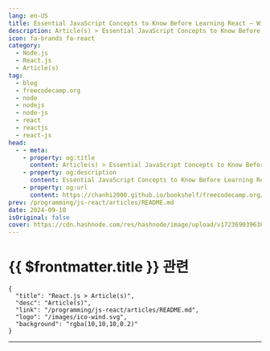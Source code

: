 ```yaml
---
lang: en-US
title: Essential JavaScript Concepts to Know Before Learning React – With Code Examples
description: Article(s) > Essential JavaScript Concepts to Know Before Learning React – With Code Examples
icon: fa-brands fa-react
category: 
  - Node.js
  - React.js
  - Article(s)
tag: 
  - blog
  - freecodecamp.org
  - node
  - nodejs
  - node-js
  - react
  - reactjs
  - react-js
head:
  - - meta:
    - property: og:title
      content: Article(s) > Essential JavaScript Concepts to Know Before Learning React – With Code Examples
    - property: og:description
      content: Essential JavaScript Concepts to Know Before Learning React – With Code Examples
    - property: og:url
      content: https://chanhi2000.github.io/bookshelf/freecodecamp.org/essential-javascript-concepts-before-react.html
prev: /programming/js-react/articles/README.md
date: 2024-09-10
isOriginal: false
cover: https://cdn.hashnode.com/res/hashnode/image/upload/v1723690396380/c9b8a333-4cbe-42c4-bfab-da39f34d3fd4.png
---
```


# {{ $frontmatter.title }} 관련

```component VPCard
{
  "title": "React.js > Article(s)",
  "desc": "Article(s)",
  "link": "/programming/js-react/articles/README.md",
  "logo": "/images/ico-wind.svg",
  "background": "rgba(10,10,10,0.2)"
}
```

---

<SiteInfo
  name="Essential JavaScript Concepts to Know Before Learning React – With Code Examples"
  desc="You may have seen the shiny technologies like React, Vue, and Angular that promise to revolutionize your front-end development. It's tempting to dive headfirst into these frameworks, eager to build stunning user interfaces. But hold on! Before you em..."
  url="https://freecodecamp.org/news/essential-javascript-concepts-before-react/"
  logo="https://cdn.freecodecamp.org/universal/favicons/favicon.ico"
  preview="https://cdn.hashnode.com/res/hashnode/image/upload/v1723690396380/c9b8a333-4cbe-42c4-bfab-da39f34d3fd4.png"/>

<!-- TODO: 작성 -->

<!-- 
You may have seen the shiny technologies like React, Vue, and Angular that promise to revolutionize your front-end development. It's tempting to dive headfirst into these frameworks, eager to build stunning user interfaces. But hold on! Before you embark on this exciting journey, consider this:

A strong foundation in JavaScript is the cornerstone of any successful front-end project.

In this article, I aim to provide you with the fundamental JavaScript knowledge required to succeed in React and other front-end frameworks. By the end of this piece, you will better understand key JavaScript concepts—such as destructuring, short-circuiting, and fetching data, among others—and how to use them effectively.

Are you ready to improve your JavaScript skills? Let's dive right in 😉

---

## -table-of-contents">Table of Contents

- <a class="post-section-overview" href="#heading-how-to-use-template-literals">How to Use Template Literals</a>
<li><a class="post-section-overview" href="#heading-how-to-destructure-objects-and-arrays">How to Destructure Objects and Arrays</a>
<li><a class="post-section-overview" href="#heading-ternaries-instead-of-ifelse-statements">Ternaries Instead of if/else Statements</a>
<li><a class="post-section-overview" href="#heading-how-to-use-arrow-functions">How to Use Arrow Functions</a>
<li><a class="post-section-overview" href="#heading-short-circuiting-with-and-or-nullish">Short-Circuiting with && , ||, and ??</a>
<li><a class="post-section-overview" href="#heading-how-to-use-array-methods">How to Use Array Methods</a>
<li><a class="post-section-overview" href="#heading-how-to-fetch-data">How to Fetch Data</a>
<li><a class="post-section-overview" href="#heading-you-can-start-react-now">You Can Start React Now</a>

---

## -how-to-use-template-literals">How to Use Template Literals

Ever felt like string construction in JavaScript was a bit of a chore? Imagine putting together a birthday message and constantly adding quotes and plus(+) signs to include the name.

Before ES6, that was the reality with string concatenation. Let's say you wanted to greet a user:

```js
let</span> name =</span> prompt</span>(</span>"What is your name?"</span>)</span>;</span>
let</span> greeting =</span> alert</span>(</span>"Hello, "</span> +</span> name +</span> “!</span>")</span>;</span>
```

This code works, but it can get messy when dealing with multiple variables or dynamic content.

Then came template literals! Introduced in ES6, they offer a more elegant way to create strings using backticks (``) instead of quotes. Here's how to rewrite the greeting with template literals:

```js
let</span> name =</span> prompt</span>(</span>"What is your name?"</span>)</span>;</span>
let</span> greetings =</span> alert</span>(</span>`</span>Hello </span>${</span>name}</span></span>`</span></span>)</span>;</span>
```

See the difference? The `${name}` part tells JavaScript to insert the value of the `name` variable directly into the string.

Template literals give you the power to perform string interpolation easily in the JavaScript ecosystem, no more clunky concatenation 😉!

**The Benefits of Template Literals include:**

- **Readability:** Your code becomes clearer and easier to understand.
<li>**Maintainability:** Updates are simpler since changes are localized within the template literal.
<li>**Expressiveness:** You can create multi-line strings and even use functions within them!

Not only do template literals make your life easier, but they're also instrumental in building dynamic components with React. You can, for instance, create dynamic list items, conditionally render components, or format output based on data.

```js
const</span> name =</span> 'Alice'</span>;</span>
const</span> greeting =</span> `</span>Hello, </span>${</span>name}</span></span>! How are you today?</span>`</span></span>;</span>
console.</span>log</span>(</span>greeting)</span>;</span> // Output: Hello, Alice! How are you today?</span>

const</span> items =</span> [</span>'apple'</span>,</span> 'banana'</span>,</span> 'orange'</span>]</span>;</span>
const</span> listItems =</span> items.</span>map</span>(</span>item</span> =></span> `</span><li></span>${</span>item}</span></span></span>`</span></span>)</span>.</span>join</span>(</span>''</span>)</span>;</span>
const</span> list =</span> `</span><ul></span>${</span>listItems}</span></span></span>`</span></span>;</span>
```

As you can see, template literals make building dynamic and readable string-based components in React easier.

---

## -how-to-destructure-objects-and-arrays">How to Destructure Objects and Arrays

Destructuring in JavaScript allows you to extract values from arrays or properties from objects into separate variables, providing a concise and efficient way to handle data structures.

### -how-to-destructure-objects-in-javascript">How to Destructure Objects in JavaScript

To destructure an object, use curly braces `{ }` and specify the property names you want to extract. Let's consider an example:

```js
const</span> person =</span> {</span>
    firstName</span>:</span> 'Olalekan'</span>,</span>
    lastName</span>:</span> ‘Akande',</span>
    middleName</span>:</span> ‘Toheeb’,</span>
    age</span>:</span> 30</span> 
}</span>;</span>

const</span> {</span>  lastName ,</span> firstName}</span> =</span> person;</span>
console.</span>log</span>(</span>firstName,</span> lastName)</span>;</span> // Output: Akande Olalekan</span>
```

In this code, we destructured the `person` object and extracted the `firstName` and `lastName` properties into separate variables.

<h4 id="heading-nested-destructuring">Nested Destructuring:</h4>
You can also destructure nested objects:

```js
const</span> address =</span> {</span>
    street</span>:</span> '123</span> Main St’,</span>
    city</span>:</span> 'Ilorin'</span>
    state</span>:</span> {</span>
        name</span>:</span> 'Kwara'</span>,</span>
        abbreviation</span>:</span> 'KW'</span>
    }</span>
}</span>;</span>



const</span> {</span> street,</span> city,</span> state</span>:</span> {</span> name }</span> }</span> =</span> address;</span>
console.</span>log</span>(</span>street,</span> city,</span> name)</span>;</span> // Output: 123 Main St Ilorin Kwara</span>
```

**Default Values:**

You can provide default values for properties if they are undefined:

```js
const</span> config =</span> {</span>
    theme</span>:</span> 'light'</span>
}</span>;</span>

const</span> {</span> theme =</span> 'dark'</span> }</span> =</span> config;</span>
console.</span>log</span>(</span>theme)</span>;</span> // Output: light</span>
```

<h4 id="heading-renaming-property">Renaming Property</h4>
Occasionally, you might need to change an existing property name to a different one for better readability or consistency within your project. Destructuring offers a convenient way to achieve this.

Using a different property name within the destructuring assignment can effectively rename the property as you extract it.

```js
const</span> person =</span> {</span>
    firstName</span>:</span> 'Olalekan'</span>,</span>
    lastName</span>:</span> ‘Akande',</span>
    middleName</span>:</span> ‘Toheeb’,</span>
    age</span>:</span> 30</span> 
}</span>;</span>

const</span> {</span> firstName</span>:</span> givenName,</span> lastName</span>:</span> familyName }</span> =</span> person;</span>
console.</span>log</span>(</span>familyName,</span> givenName)</span>;</span> // Output: Akande Olalekan</span>
```

In this example, `firstName` is renamed to `givenName`, and `lastName` is renamed `familyName` during the destructuring process.

This renaming technique can improve code clarity and maintainability, especially when dealing with complex objects.

### -destructuring-arrays">Destructuring Arrays

To destructure an array, you use square brackets `[]` and specify the indices of the elements you want to extract:

```js
const</span> numbers =</span> [</span>1</span>,</span> 2</span>,</span> 3</span>,</span> 4</span>,</span> 5</span>]</span>;</span>
const</span> [</span>first,</span> second]</span> =</span> numbers;</span>
console.</span>log</span>(</span>first,</span> second,</span> rest)</span>;</span> // Output: 1 2</span>
```

### -destructuring-in-react">Destructuring in React

Destructuring is widely used in React components to extract props, state, and context values. It simplifies code and improves readability:

```js
import</span> React from</span> 'react'</span>;</span>

const</span> MyComponent</span> =</span> (</span>{</span> name,</span> age }</span></span>)</span> =></span> {</span>
  return</span> (</span>
    <</span>div></span>
      <</span>h1></span>Hello,</span> {</span>name}</span>!</span><</span>/</span>h1></span>
      <</span>p></span>You are {</span>age}</span> years old.</span><</span>/</span>p></span>
    <</span>/</span>div></span>
  )</span>;</span>
}</span>;</span>
```

<img src="https://cdn.hashnode.com/res/hashnode/image/upload/v1723980495782/290be34c-171f-4010-b42f-224af48a6cd2.png" alt="destructuring in objects, arrays, rest and spread operators" class="image--center mx-auto" width="4207" height="3003" loading="lazy">

### -rest-and-spread-operator">Rest and Spread Operator

The rest and spread operators are closely related to destructuring.

<h4 id="heading-rest-operator">Rest Operator</h4>
The rest operator (`...`) collects the remaining elements of an array or object into a new array or object:

```js
const</span> numbers =</span> [</span>1</span>,</span> 2</span>,</span> 3</span>,</span> 4</span>,</span> 5</span>]</span>;</span>
const</span> [</span>first,</span> ...</span>rest]</span> =</span> numbers;</span>
console.</span>log</span>(</span>rest)</span>;</span> // Output: [2, 3, 4, 5]</span>
```

<h4 id="heading-spread-operator">Spread Operator</h4>
The spread operator also uses `...` but is used to expand an iterable into individual elements:

```js
const</span> numbers =</span> [</span>1</span>,</span> 2</span>,</span> 3</span>]</span>;</span>
const</span> newArray =</span> [</span>...</span>numbers,</span> 4</span>,</span> 5</span>]</span>;</span>
console.</span>log</span>(</span>newArray)</span>;</span> // Output: [1, 2, 3, 4, 5]</span>
```

In React, the spread operator is often used to clone arrays or objects, or to pass props to components:

```js
const</span> person =</span> {</span> name</span>:</span> 'John'</span>,</span> age</span>:</span> 30</span> }</span>;</span>
const</span> newPerson =</span> {</span> ...</span>person,</span> city</span>:</span> 'New York'</span> }</span>;</span>
console.</span>log</span>(</span>newPerson)</span>;</span> // Output: { name: 'John', age: 30, city: 'New York' }</span>
```

Understanding destructuring and the rest/spread operators can help you write more concise and expressive JavaScript code, especially when working with React.

---

## -ternaries-instead-of-ifelse-statements">Ternaries Instead of if/else Statements

Ternary operators offer a concise and fine alternative to traditional `if/else` statements in JavaScript. They are particularly useful for conditional expressions that return a value based on a condition.

**Why Ternaries Over** **if/else**?

While `if/else` statements are versatile, they can sometimes lead to verbose code, especially when dealing with simple conditional logic. Ternary operators provide a more compact and readable syntax, making your code easier to understand and maintain.

**Syntax and Usage**

The syntax for a ternary operator is as follows:

```js
condition ?</span> expression1 :</span> expression2
```

If the `condition` is true, `expression1` is evaluated and returned. Otherwise, `expression2` is evaluated and returned.

**Pure Example:**

```js
let</span> age =</span> 19</span>;</span>

const</span> isAdult =</span> age >=</span> 18</span>;</span>
const</span> message =</span> isAdult ?</span> 'You are an adult.'</span> :</span> 'You are a minor.'</span>;</span>
console.</span>log</span>(</span>message)</span>;</span>
```

The above example will return a message based on the value of the `age` variable. Can you predict what will be displayed in the console?

**Example in React:**

```js

const</span> MyComponent</span> =</span> (</span>{</span> isLoggedIn }</span></span>)</span> =></span> {</span>
    return</span> (</span>
        <</span>div></span>
        {</span>isLoggedIn ?</span> (</span>
        <</span>p></span>Welcome,</span> user!</span><</span>/</span>p></span>
        )</span> :</span> (</span>
        <</span>p></span>Please log in</span>.</span><</span>/</span>p></span>
        )</span>}</span>
        <</span>/</span>div></span>
    )</span>;</span>
}</span>;</span>
```

In this React component, the ternary operator renders different content based on the `isLoggedIn` prop conditionally.

**Benefits of Ternary Operators:**

- **Concise syntax:** Ternary operators provide a more compact way to express conditional logic.
<li>**Readability:** They can improve code readability by making conditional expressions more concise and easier to understand.
<li>**Efficiency:** Sometimes, ternary operators are more efficient than `if/else` statements.

By incorporating ternary operators into your JavaScript code, you can write more elegant and efficient programs.

---

## -how-to-use-arrow-functions">How to Use Arrow Functions

Arrow functions, introduced in ES6, provide a concise syntax for defining functions. They are particularly useful in functional programming paradigms and can significantly improve code readability and maintainability.

**What are Arrow Functions?**

Arrow functions are a shorthand syntax for declaring functions. They have a simpler structure compared to traditional function declarations or expressions. They are often used for short, inline functions.

**Syntax:**

```js
const</span> myFunction</span> =</span> (</span>arg1,</span> arg2</span>)</span> =></span> {</span>
    // Function body</span>
}</span>;</span>
```

**Key Features:**

- **Implicit** **this** **binding:** <a href="https://www.freecodecamp.org/news/javascript-arrow-functions-in-depth/#heading-arrow-functions-dont-have-this-binding">Arrow functions do not create their own `this` context</a>. Instead, they inherit the `this` value from the enclosing scope, which can be helpful in callback functions and event handlers.
<li>**Concise syntax:** The arrow function syntax is often shorter and more readable than traditional declarations.
<li>**Implicit return:** For single-line arrow functions with a `return` statement, the `return` keyword can be omitted.

**Example:**

```js
const</span> greet</span> =</span> name</span> =></span> `</span>Hello, </span>${</span>name}</span></span>!</span>`</span></span>;</span>
console.</span>log</span>(</span>greet</span>(</span>'Akande'</span>)</span>)</span>;</span> // Output: Hello, Akande!</span>
```

### -using-arrow-functions-in-react">Using Arrow Functions in React

Arrow functions are commonly used in React components for various purposes, including:

- **Event handlers:**

```js
<</span>button onClick=</span>{</span>(</span>)</span> =></span> this</span>.</span>handleClick</span>(</span>)</span>}</span>></span>Click me<</span>/</span>button></span>
```

**Explanation:** Here, the arrow function is used as the event handler for the `onClick` event. This ensures that the `this` context within the handler refers to the component instance, allowing you to access the component's state and methods.

- **Map, filter, and reduce:**

```js
const</span> numbers =</span> [</span>1</span>,</span> 2</span>,</span> 3</span>,</span> 4</span>,</span> 5</span>]</span>;</span>
const</span> doubledNumbers =</span> numbers.</span>map</span>(</span>number</span> =></span> number *</span> 2</span>)</span>;</span>
```

**Explanation:** Arrow functions are often used with array methods like map, filter, and reduce to perform transformations on data. In this example, the map method creates a new array where each element is doubled, using an arrow function for the callback.

**Props**:

```js
const</span> MyComponent</span> =</span> (</span>{</span> name,</span> onButtonClick }</span></span>)</span> =></span> {</span>
    return</span> (</span>
        <</span>button onClick=</span>{</span>onButtonClick}</span>></span>Click me<</span>/</span>button></span>
    )</span>;</span>
}</span>;</span>
```

**Explanation:** Arrow functions can be used to define props that are functions. In this example, the `onButtonClick` prop is a function that can be passed to the component. When the button is clicked, the `onButtonClick` function will be called.

By using arrow functions effectively, you can write more concise, readable, and maintainable React code.

---

## -short-circuiting-with-ampamp-and">Short-Circuiting with `&&` , `||`, and `??`

Short-circuiting is a JavaScript evaluation technique that can optimize conditional expressions. It involves stopping the evaluation of a logical expression as soon as the final result is determined.

Short-circuiting in logical operators means that, in certain conditions, the operator will immediately return the first value and not even look at the second value.

We can say that short-circuiting depends on the truthy and falsy values

Falsy values include: 0, empty string (‘’), `null`, `undefinded`.

Truty values are basically anything that is not fasly value.

### -when-do-logical-operators-short-circuit">When do logical operators short-circuit?

<h4 id="heading-logical-and-ampamp">Logical AND (&&)</h4>
The `&&` operator short circuit when the left-hand side of the operator (first operand) is false (that is, it immediately returns the first value when it’s any of the falsy values). There is no short-circuit if the first operand is truthy, it will return the right-hand side of the operator(second operand).

This is known as short-circuiting to the left.

**Example:**

```js
const</span> isLoggedIn =</span> true</span>;</span>
const</span> greeting =</span> isLoggedIn &&</span> <</span>p></span>Welcome,</span> user!</span><</span>/</span>p></span>;</span>
```

In this example, the greeting variable will only be assigned the JSX element if `isLoggedIn` is true. If `isLoggedIn` is false, the `&&` operator will short-circuit, and the JSX element will not be rendered.

<h4 id="heading-logical-or">Logical OR (||)</h4>
The `||` operator works in the opposite direction as the `&&` operator. The `||` operator short circuits when the first operand is true. That is, If the left-hand side of the `||` operator is true, it immediately returns the second value.

This is known as short-circuiting to the right.

**Example:**

```js
const</span> username =</span> 'Akande'</span>;</span>
const</span> greeting =</span> username ||</span> ‘Guest';</span>
```

This code will assign `greeting` the value of `username` if it's not any of the falsy values. Otherwise, it will assign the default value of `Guest`.

**Note**: You have to be very careful when using the `||` operator in cases where you might actually wish to return the 0. .

For example

```js
let</span> numberOfBooksRead =</span> 0</span>;</span>
const</span> hasRead =</span> numberOfBooksRead ||</span> ‘No data’;</span>

// hasRead = ‘’No data’</span>
```

The above will return `No data` because the first operand—`numberOfBooksRead` —is a falsy value. In this kind of situation, it’s better to use the nullish coalescing operator (`??`)

<h4 id="heading-nullish-coalescing-operator">Nullish Coalescing Operator (??)</h4>
Nullish coalescing operator (??) returns the left-hand side operand if it is not `null` or `undefined`. Otherwise, it returns the right-hand side operand.

The above example can now be written as

```js
let</span> numberOfBooksRead =</span> 0</span>;</span>
const</span> hasRead =</span> numberOfBooksRead ??</span> ‘No data’;</span>  

// hasRead = 0;</span>
```

### -optional-chaining">Optional Chaining (?.)

The optional chaining operator (`?.`) provides a safer way—in React—to access nested properties without throwing an error if a property is `undefined` or `null`.

```js
const</span> user =</span> {</span> address</span>:</span> {</span> street</span>:</span> '123 Main St'</span> }</span> }</span>;</span>
const</span> street =</span> user?.</span>address?.</span>street;</span>
```

In this example, `street` will be assigned the value of `123 Main St` if both `user` and `user.address` exist. If either is `null` or `undefined`, `street` will be `undefined` without throwing an error.

Effective usage of <a href="https://www.freecodecamp.org/news/short-circuiting-in-javascript/">short-circuiting</a> and <a href="https://www.freecodecamp.org/news/optional-chaining-javascript/">optional chaining</a> makes you write more concise and robust React components.

---

## -how-to-use-array-methods">How to Use Array Methods

Arrays are fundamental data structures in JavaScript that store collections of elements. They are ordered and can contain elements of different data types.

### -essential-array-methods">Essential Array Methods

- **map():** Creates a new array by applying a function to each original array element. Use `map()` to update existing elements.
<li>**filter():** Creates a new array containing only elements that pass a test implemented by a provided function. Use `filter()` to delete elements.
<li>**reduce():** Applies a function to an accumulator and each array element to reduce it to a single value.
<li>**sort():** Sorts the elements of an array in place.

### -advanced-array-methods">Advanced Array Methods

- **flatMap():** Flattens an array and applies a mapping function to each element.
<li>**reduceRight():** Similar to `reduce()`, but starts from the end of the array.
<li>**find():** Returns the first element in an array that satisfies a test implemented by a provided function.

### -relating-array-methods-to-react">Relating Array Methods to React

Array methods are indispensable for working with data in React components. They can transform, filter, and aggregate data to render dynamic UI elements.

Example using `map()` to update elements:

```js
const</span> items =</span> [</span>'apple'</span>,</span> 'banana'</span>,</span> 'orange'</span>]</span>;</span>
const</span> updatedItems =</span> items.</span>map</span>(</span>item</span> =></span> item ===</span> 'apple'</span> ?</span> 'grapefruit'</span> :</span> item)</span>;</span>
```

In this example, the `map()` method creates a new array where the element `'apple'` is replaced with `'grapefruit'`.

Example using `filter()` to delete elements:

```js
const</span> numbers =</span> [</span>1</span>,</span> 2</span>,</span> 3</span>,</span> 4</span>,</span> 5</span>]</span>;</span>
const</span> evenNumbers =</span> numbers.</span>filter</span>(</span>number</span> =></span> number %</span> 2</span> ===</span> 0</span>)</span>;</span>
```

In this example, the `filter()` method creates a new array containing only the even numbers from the original array.

Example using `reduce()` to aggregate data:

```js
const</span> numbers =</span> [</span>1</span>,</span> 2</span>,</span> 3</span>,</span> 4</span>,</span> 5</span>]</span>;</span>
const</span> sum =</span> numbers.</span>reduce</span>(</span>(</span>acc,</span> curr</span>)</span> =></span> acc +</span> curr,</span> 0</span>)</span>;</span>
```

In this example, the `reduce()` method calculates the sum of all elements in the numbers array.

Example using `flatMap()` to flatten an array:

```js
const</span> nestedArrays =</span> [</span>[</span>1</span>,</span> 2</span>]</span>,</span> [</span>3</span>,</span> 4</span>]</span>]</span>;</span>
const</span> flattenedArray =</span> nestedArrays.</span>flatMap</span>(</span>array</span> =></span> array)</span>;</span>
```

In this example, the `flatMap()` method flattens the nested arrays into a single array.

### -chaining-array-methods">Chaining Array Methods

You can chain multiple array methods together to perform complex transformations on data concisely and efficiently.

Example:

```js
const</span> users =</span> [</span>
    {</span> name</span>:</span> 'Akande'</span>,</span> age</span>:</span> 30</span> }</span>,</span>
    {</span> name</span>:</span> 'Toheeb'</span>,</span> age</span>:</span> 25</span> }</span>,</span>
    {</span> name</span>:</span> 'Olalekan'</span>,</span> age</span>:</span> 35</span> }</span>
]</span>;</span>

const</span> adultUsers =</span> users
.</span>filter</span>(</span>user</span> =></span> user.</span>age >=</span> 18</span>)</span>
.</span>map</span>(</span>user</span> =></span> (</span>{</span> name</span>:</span> user.</span>name,</span> age</span>:</span> user.</span>age }</span>)</span>)</span>;</span>
```

In this example, we first filtered the users based on their age and then mapped over the filtered array to create a new array with only the name and age properties.

By mastering <a href="https://www.freecodecamp.org/news/the-javascript-array-handbook/">array methods</a>, you can write more efficient and expressive React components that effectively handle and manipulate data.

---

## -how-to-fetch-data">How to Fetch Data

Data is the lifeblood of web applications, and React is no exception. Fetching data from external sources, such as APIs, is a fundamental task in React development. This data is used to populate components, update the UI, and provide a dynamic user experience.

### -promises-and-fetch">Promises and Fetch

Promises represent the eventual completion (or failure) of an asynchronous operation. The `fetch()` API is a built-in JavaScript function that returns a Promise representing the fetching of a resource.

**Example using** `fetch()`:

```js
fetch</span>(</span>'https://api.example.com/data'</span>)</span>
    .</span>then</span>(</span>response</span> =></span> response.</span>json</span>(</span>)</span>)</span>
    .</span>then</span>(</span>data</span> =></span> {</span>
    // Handle the data here</span>
    console.</span>log</span>(</span>data)</span>;</span>
    }</span>)</span>
    .</span>catch</span>(</span>error</span> =></span> {</span>
    // Handle errors here</span>
    console.</span>error</span>(</span>error)</span>;</span>
    }</span>;</span>
```

### -asyncawait">Async/Await

The `async/await` syntax provides a cleaner way to work with Promises. It allows you to write asynchronous code in a more synchronous-looking style.

Example using `async/await`:

```js
async</span> function</span> fetchData</span>(</span>)</span> {</span>
    try</span> {</span>
        const</span> response =</span> await</span> fetch</span>(</span>'https://api.example.com/data'</span>)</span>;</span>
        const</span> data =</span> await</span> response.</span>json</span>(</span>)</span>;</span>
        console.</span>log</span>(</span>data)</span>;</span>
    }</span> catch</span> (</span>error)</span> {</span>
    console.</span>error</span>(</span>error)</span>;</span>
    }</span>
}</span>

fetchData</span>(</span>)</span>;</span>
```

### -fetching-data-in-react-components">Fetching Data in React Components

In React components, you typically fetch data within lifecycle methods like `componentDidMount` or `useEffect`. This ensures that data is fetched after the component is mounted and any initial state is set.

Example:

```js

import</span> React,</span> {</span> useEffect,</span> useState }</span> from</span> 'react'</span>;</span>

function</span> MyComponent</span>(</span>)</span> {</span>
const</span> [</span>data,</span> setData]</span> =</span> useState</span>(</span>null</span>)</span>;</span>

useEffect</span>(</span>(</span>)</span> =></span> {</span>
    const</span> fetchData</span> =</span> async</span> (</span>)</span> =></span> {</span>
        try</span> {</span>
            const</span> response =</span> await</span> fetch</span>(</span>'https://api.example.com/data'</span>)</span>;</span>
            const</span> data =</span> await</span> response.</span>json</span>(</span>)</span>;</span>
            setData</span>(</span>data)</span>;</span>
            }</span> catch</span> (</span>error)</span> {</span>
            console.</span>error</span>(</span>error)</span>;</span>
            }</span>
        }</span>;</span>

    fetchData</span>(</span>)</span>;</span>
}</span>,</span> [</span>]</span>)</span>;</span>

    return</span> (</span>
        <</span>div></span>
        {</span>data ?</span> (</span>
        <</span>p></span>Data:</span> {</span>JSON</span>.</span>stringify</span>(</span>data)</span>}</span><</span>/</span>p></span>
        )</span> :</span> (</span>
        <</span>p></span>Loading...</span><</span>/</span>p></span>
        )</span>}</span>
        <</span>/</span>div></span>
    )</span>;</span>
}</span>
```

In this example, the `useEffect` hook is used to fetch data when the component mounts. The `useState` hook is used to manage the loading state and display the fetched data.

### -error-handling">Error Handling

It's essential to handle errors that may occur during data fetching. You can use `try/catch` blocks to catch exceptions and provide appropriate feedback to the user.

By understanding <a href="https://www.freecodecamp.org/news/the-javascript-promises-handbook/">**Promises**</a>, <a href="https://www.freecodecamp.org/news/javascript-fetch-api-for-beginners/">**Fetch API**</a>, <a href="https://www.freecodecamp.org/news/asynchronous-programming-in-javascript-examples/">**async/await**</a>, and <a href="https://www.freecodecamp.org/news/try-catch-in-javascript/">**Error handling**</a>, you can effectively fetch and manage data in your React applications.

---

## -you-can-start-react-now">You Can Start React Now

This article explores the essential JavaScript concepts that form the foundation for successful React development.

By mastering template literals, destructuring, ternaries, arrow functions, short-circuiting, array methods, fetch API, and asynchronous/await, you'll be well-equipped to tackle the challenges and opportunities that React presents.

### -further-learning">**Further Learning**

To deepen your understanding of React, consider checking out the following:

- <a href="%5Bhttps:/legacy.reactjs.org/docs/getting-started.html%5D(https:/legacy.reactjs.org/docs/getting-started.html)**">**Official React Documentation**</a>
<li><a href="https://create-react-app.dev/">**Create React App**</a>: A popular tool for setting up React projects quickly
<li>**Online Courses**: Platforms like <a href="https://www.freecodecamp.org/">**freeCodeCamp**</a>, **Udemy**, and **Coursera** offer comprehensive React courses.
<li>**React Community**: Engage with the React community on forums, social media, and meetups to learn from others and stay updated on the latest trends.

### -call-to-action">Call to Action

Now that you have a strong JavaScript foundation, it's time to dive into React and build amazing web applications. Don't be afraid to experiment, make mistakes, and learn from your experiences. The React community is welcoming and supportive, so don't hesitate to ask for help when needed.

**Remember:** The journey of mastering React is ongoing. Stay curious, keep learning, and enjoy the process of creating innovative web experiences.

Don't forget to share and recommend this article for anyone who might need it.

<img src="https://thumbs2.imgbox.com/ef/4c/4hKjdQ6N_t.jpeg" alt="Thank You Memoji" width="100" height="100" loading="lazy">

Thanks for reading. Let's connect on <a href="https://x.com/devtoheeb">X</a> or <a href="https://www.linkedin.com/in/akande-olalekan-toheeb-2a69a0221">LinkedIn</a>.

-->

